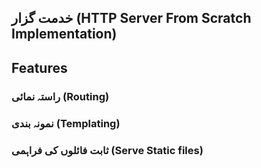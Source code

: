 ## خدمت گزار (HTTP Server From Scratch Implementation)

## Features

### راستہ نمائی (Routing)

### نمونہ بندی (Templating)

### ثابت فائلوں کی فراہمی (Serve Static files)
